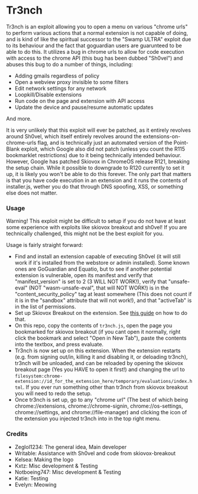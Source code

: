 # Tr3nch
Tr3nch is an exploit allowing you to open a menu on various "chrome urls" to perform
various actions that a normal extension is not capable of doing, and is kind of like
the spiritual successor to the "Swamp ULTRA" exploit due to its behaviour and the
fact that goguardian users are guarunteed to be able to do this. It utilizes a bug
in chrome urls to allow for code execution with access to the chrome API (this bug
has been dubbed "Sh0vel") and abuses this bug to do a number of things, including:
- Adding gmails regardless of policy
- Open a webview proxy invisible to some filters
- Edit network settings for any network
- Loopkill/Disable extensions
- Run code on the page and extension with API access
- Update the device and pause/resume automatic updates

And more.

It is very unlikely that this exploit will ever be patched, as it entirely revolves around Sh0vel, which itself entirely revolves around the extensions-on-chrome-urls flag, and is technically just an automated version of the Point-Blank exploit, which Google also did not patch (unless you count the R115 bookmarklet restrictions) due to it being technically intended behaviour.
However, Google has patched Skiovox in ChromeOS release R121, breaking the setup chain. While it possible to downgrade to R120 currently to set it up, it is likely you won't be able to do this forever. The only part that matters is that you have code execution in an extension and it runs the contents of installer.js, wether you do that through DNS spoofing, XSS, or something else does not matter.

### Usage
Warning! This exploit might be difficult to setup if you do not have at least some experience with exploits like skiovox breakout and sh0vel! If you are technically challenged, this might not be the best exploit for you.

Usage is fairly straight forward:
- Find and install an extension capable of executing Sh0vel (it will still work if it's installed from the webstore or admin installed). Some known ones are GoGuardian and Equatio, but to see if another potential extension is vulnerable, open its manifest and verify that "manifest_version" is set to 2 (3 WILL NOT WORK!), verify that "unsafe-eval" (NOT "wasm-unsafe-eval", that will NOT WORK!) is in the "content_security_policy" tag at least somewhere (This does not count if it is in the "sandbox" attribute that will not work!), and that "activeTab" is in the list of permissions.
- Set up Skiovox Breakout on the extension. See [this guide](https://rentry.co/pm6ta) on how to do that.
- On this repo, copy the contents of `tr3nch.js`, open the page you bookmarked for skiovox breakout (if you cant open it normally, right click the bookmark and select "Open in New Tab"), paste the contents into the textbox, and press evaluate.
- Tr3nch is now set up on this extension. When the extension restarts (e.g. from signing out/in, killing it and disabling it, or deloading tr3nch), tr3nch will be unloaded, and can be reloaded by opening the skiovox breakout page (Yes you HAVE to open it first!) and changing the url to `filesystem:chrome-extension://id_for_the_extension_here/temporary/evaluations/index.html`. If you ever run something other than tr3nch from skiovox breakout you will need to redo the setup.
- Once tr3nch is set up, go to any "chrome url" (The best of which being chrome://extensions, chrome://chrome-signin, chrome://os-settings, chrome://settings, and chrome://file-manager) and clicking the icon of the extension you injected tr3nch into in the top right menu.

### Credits
- Zeglol1234: The general idea, Main developer
- Writable: Assistance with Sh0vel and code from skiovox-breakout
- Kelsea: Making the logo
- Kxtz: Misc development & Testing
- Notboeing747: Misc development & Testing
- Katie: Testing
- Evelyn: Meowing
